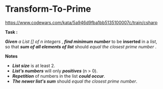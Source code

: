 # Transform-To-Prime
https://www.codewars.com/kata/5a946d9fba1bb5135100007c/train/csharp

**Task :**

***Given*** *a List [] of n integers* , ***find minimum number*** to be **inserted** in a *list*, so that 
***sum of all elements of list*** should *equal the closest prime number* .

**Notes**

+ ***List size*** is at least 2.
+ ***List's numbers*** will only ***positives*** (n > 0).
+ ***Repetition*** of numbers in the list ***could occur***.
+ ***The newer list's sum*** should *equal the closest prime number*.


